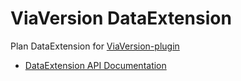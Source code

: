 # ViaVersion DataExtension

Plan DataExtension for [ViaVersion-plugin](https://github.com/ViaVersion/ViaVersion)

- [DataExtension API Documentation](https://github.com/plan-player-analytics/Plan/wiki/APIv5)
